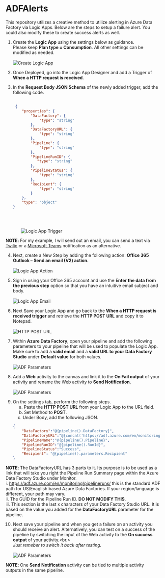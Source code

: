 # ADFAlerts
This repository utilizes a creative method to utilize alerting in Azure Data Factory via Logic Apps.  Below are the steps to setup a failure alert.  You could also modify these to create success alerts as well.

1.	Create the <B>Logic App</B> using the settings below as guidance. <BR>
Please keep <b>Plan type = Consumption</b>.  All other settings can be modified as needed. <br> &nbsp; <br>
![Create Logic App](/img/1-createlogicapp.png)

2. Once Deployed, go into the Logic App Designer and add a Trigger of <B>When a HTTP request is received</B>.
3.	In the <b>Request Body JSON Schema</b> of the newly added trigger, add the following code.<br> &nbsp;<br>

    ```json
     {
        "properties": {
            "DataFactory": {
                "type": "string"
            },
            "DataFactoryURL": {
                "type": "string"
            },
            "Pipeline": {
                "type": "string"
            },
            "PipelineRunID": {
               "type": "string"
        	},
            "PipelineStatus": {
                "type": "string"
            },
            "Recipient": {
                "type": "string"
            }
        },
    	"type": "object"
    }

    ```
<br> &nbsp;<br> 
    <div style="padding-left: 50px">
          ![Logic App Trigger](/img/2-logicapptrigger.png)
    </div>

**NOTE**: For my example, I will send out an email, you can send a text via [Twilio](https://learn.microsoft.com/en-us/connectors/twilio/) or a [Microsoft Teams](https://learn.microsoft.com/en-us/connectors/teams/) notification as an alternative.

4. Next, create a New Step by adding the following action: **Office 365 Outlook – Send an email (V2) action**. <br> &nbsp; <br>
![Logic App Action](/img/3-logicappaction.png)

5. Sign in using your Office 365 account and use the **Enter the data from the previous step** option so that you have an intuitive email subject and body. <br> &nbsp; <br>
![Logic App Email](/img/4-logicappemail.png)

6. Next Save your Logic App and go back to the **When a HTTP request is received trigger** and retrieve the **HTTP POST URL** and copy it to Notepad.<br> &nbsp; <br>
![HTTP POST URL](/img/5-requestbodyjson.png)

7. Within **Azure Data Factory**, open your pipeline and add the following parameters to your pipeline that will be used to populate the Logic App.  Make sure to add a **valid email** and a **valid URL to your Data Factory Studio** under **Default value** for both values.<br> &nbsp; <br>
![ADF Parameters](/img/6-adfparameters.png)

8.	Add a **Web** activity to the canvas and link it to the **On Fail output** of your activity and rename the Web activity to **Send Notification**.<br> &nbsp; <br>
![ADF Parameters](/img/7-webactivity.png)

9.	On the settings tab, perform the following steps.<br>
    &nbsp;&nbsp;&nbsp;&nbsp;&nbsp;a. Paste the **HTTP POST URL** from your Logic App to the URL field.<br>
    &nbsp;&nbsp;&nbsp;&nbsp;&nbsp;b. Set Method to **POST**.<br>
    &nbsp;&nbsp;&nbsp;&nbsp;c. Under Body, add the following JSON.

    ```json
    {
        "DataFactory":"@{pipeline().DataFactory}",
        "DataFactoryURL":"@{concat('https://adf.azure.com/en/monitoring/pipelineruns/', pipeline().RunId, substring(pipeline().parameters.DataFactoryURL, 29, add(length(pipeline().parameters.DataFactoryURL),-29)))}",
        "PipelineName":"@{pipeline().Pipeline}",
        "PipelineRunID":"@{pipeline().RunId}",
        "PipelineStatus":"Success",
        "Recipient": "@{pipeline().parameters.Recipient"
    }

    ```
**NOTE**:  The DataFactoryURL has 3 parts to it.  Its purpose is to be used as a link that will take you right the Pipeline Run Summary page within the Azure Data Factory Studio under Monitor. <br>
     i. https://adf.azure.com/en/monitoring/pipelineruns/ this is the standard ADF path for US/Enaglish based Azure Data Factories.  If your region/language is different, your path may vary.<br>
     ii. The GUID for the Pipeline Run ID. **DO NOT MODIFY THIS**.<br>
     iii. This section is the last x characters of your Data Factory Studio URL.  It is based on the value you added for the **DataFactoryURL** parameter for the pipeline. 

10.	Next save your pipeline and when you get a failure on an activity you should receive an alert.  Alternatively, you can test on a success of the pipeline by switching the input of the Web activity to the **On success output** of your activity.<br.>  
*Just remeber to switch it back after testing.* <br> &nbsp; <br>
![ADF Parameters](/img/8-onsuccess.png)

**NOTE**:  One **Send Notification** activity can be tied to multiple activity outputs in the same pipeline. 